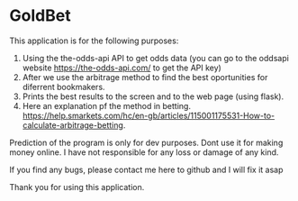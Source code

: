 # GoldBet

This application is for the following purposes:

1. Using the the-odds-api API to get odds data (you can go to the oddsapi website https://the-odds-api.com/ to get the API key)
2. After we use the arbitrage method to find the best oportunities for diferrent bookmakers.
3. Prints the best results to the screen and to the web page (using flask).
4. Here an explanation pf the method in betting. https://help.smarkets.com/hc/en-gb/articles/115001175531-How-to-calculate-arbitrage-betting. 

Prediction of the program is only for dev purposes.
Dont use it for making money online.
I have not responsible for any loss or damage of any kind.

If you find any bugs, please contact me here to github and I will fix it asap

Thank you for using this application.


